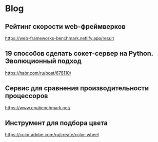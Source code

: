 # Blog

## Рейтинг скорости web-фреймверков  
https://web-frameworks-benchmark.netlify.app/result

## 19 способов сделать сокет-сервер на Python. Эволюционный подход  
https://habr.com/ru/post/676110/

## Сервис для сравнения производительности процессоров  
https://www.cpubenchmark.net/

## Инструмент для подбора цвета
https://color.adobe.com/ru/create/color-wheel
